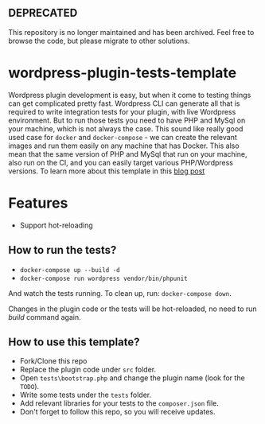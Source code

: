 ## DEPRECATED
This repository is no longer maintained and has been archived. Feel free to browse the code, but please migrate to other solutions.

# wordpress-plugin-tests-template
Wordpress plugin development is easy, but when it come to testing things can get complicated pretty fast.
Wordpress CLI can generate all that is required to write integration tests for your plugin, with live Wordpress environment.
But to run those tests you need to have PHP and MySql on your machine, which is not always the case.
This sound like really good used case for `docker` and `docker-compose` - we can create the relevant images and run them easily on any machine that has Docker.
This also mean that the same version of PHP and MySql that run on your machine, also run on the CI, and you can easily target various PHP/Wordpress versions.
To learn more about this template in this [blog post](https://blog.solutotlv.com/testing-wordpress-plugins-easy/?utm_source=github)

# Features
* Support hot-reloading

## How to run the tests?
* `docker-compose up --build -d`
* `docker-compose run wordpress vendor/bin/phpunit`

And watch the tests running.
To clean up, run: `docker-compose down`.

Changes in the plugin code or the tests will be hot-reloaded, no need to run _build_ command again.

## How to use this template?
* Fork/Clone this repo
* Replace the plugin code under `src` folder.
* Open `tests\bootstrap.php` and change the plugin name (look for the `TODO`).
* Write some tests under the `tests` folder.
* Add relevant libraries for your tests to the `composer.json` file.
* Don't forget to follow this repo, so you will receive updates.
